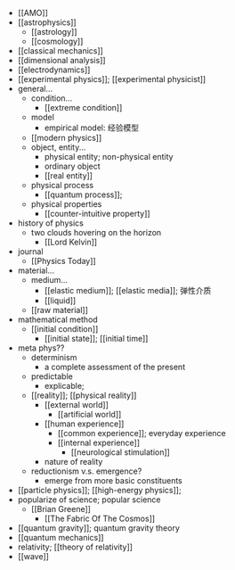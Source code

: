 - [[AMO]]
- [[astrophysics]]
    - [[astrology]]
    - [[cosmology]]
- [[classical mechanics]]
- [[dimensional analysis]]
- [[electrodynamics]]
- [[experimental physics]]; [[experimental physicist]]
- general...
    - condition...
        - [[extreme condition]]
    - model
        - empirical model: 经验模型
    - [[modern physics]]
    - object, entity...
        - physical entity; non-physical entity
        - ordinary object
        - [[real entity]]
    - physical process
        - [[quantum process]];
    - physical properties
        - [[counter-intuitive property]]
- history of physics
    - two clouds hovering on the horizon
        - [[Lord Kelvin]]
- journal
    - [[Physics Today]]
- material...
    - medium...
        - [[elastic medium]]; [[elastic media]]; 弹性介质
        - [[liquid]]
    - [[raw material]]
- mathematical method
    - [[initial condition]]
        - [[initial state]]; [[initial time]]
- meta phys??
    - determinism
        - a complete assessment of the present
    - predictable
        - explicable;
    - [[reality]]; [[physical reality]]
        - [[external world]]
            - [[artificial world]]
        - [[human experience]]
            - [[common experience]]; everyday experience
            - [[internal experience]]
                - [[neurological stimulation]]
        - nature of reality
    - reductionism v.s. emergence?
        - emerge from more basic constituents
- [[particle physics]]; [[high-energy physics]];
- popularize of science; popular science
    - [[Brian Greene]]
        - [[The Fabric Of The Cosmos]]
- [[quantum gravity]]; quantum gravity theory
- [[quantum mechanics]]
- relativity; [[theory of relativity]]
- [[wave]]
